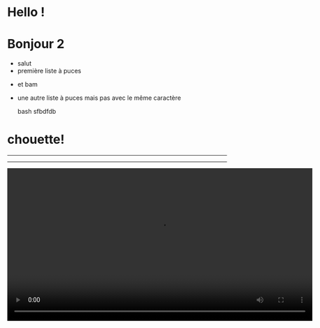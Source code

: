 # Hello !

# Bonjour 2

- salut
- première liste à puces


* et bam
* une autre liste à puces mais pas avec le même caractère

    bash
    sfbdfdb





# chouette!

<!-- un saut de ligne anormal -->

---

<!-- un saut de ligne normal -->

----

<!-- la balise vidéo est acceptée grâce à la configuration -->
<video width="700" controls>
    <!-- markdownlint-disable MD033 -->
        <source src="https://file-examples-com.github.io/uploads/2017/04/file_example_MP4_1280_10MG.mp4" type="video/mp4">
        Votre navigateur ne supporte pas la balise video HTML 5.
        <!-- markdownlint-enable MD033 -->
</video>
